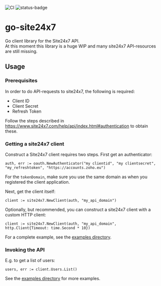 ![CI](https://github.com/jseris/go-site24x7/workflows/CI/badge.svg) ![status-badge](https://goreportcard.com/badge/github.com/jseris/go-site24x7)

# go-site24x7
Go client library for the Site24x7 API.  
At this moment this library is a huge WIP and many site24x7 API-resources are still missing. 
  
## Usage
### Prerequisites
In order to do API-requests to site24x7, the following is required:
* Client ID
* Client Secret
* Refresh Token

Follow the steps described in https://www.site24x7.com/help/api/index.html#authentication to obtain these.  

### Getting a site24x7 client
Construct a Site24x7 client requires two steps. 
First get an authenticator:  
  
    auth, err := oauth.NewAuthenticator("my clientid", "my clientsecret", "my_refreshtoken", "https://accounts.zoho.eu")  
   
For the `tokenDomain`, make sure you use the same domain as when you registered the client application.  
  
Next, get the client itself:  
  
    client := site24x7.NewClient(auth, "my_api_domain")  
  
Optionally, but recommended, you can construct a site24x7 client with a custom HTTP client:  
  
    client := site24x7.NewClient(auth, "my_api_domain", http.Client{Timeout: time.Second * 10})  
  
For a complete example, see the [examples directory](https://github.com/jseris/go-site24x7/tree/master/examples).  
  
### Invoking the API
E.g. to get a list of users:  
  
    users, err := client.Users.List()  

See the [examples directory](https://github.com/jseris/go-site24x7/tree/master/examples) for more examples.  




